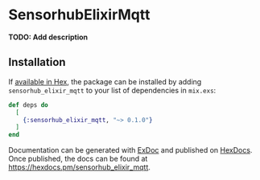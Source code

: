 # SensorhubElixirMqtt

**TODO: Add description**

## Installation

If [available in Hex](https://hex.pm/docs/publish), the package can be installed
by adding `sensorhub_elixir_mqtt` to your list of dependencies in `mix.exs`:

```elixir
def deps do
  [
    {:sensorhub_elixir_mqtt, "~> 0.1.0"}
  ]
end
```

Documentation can be generated with [ExDoc](https://github.com/elixir-lang/ex_doc)
and published on [HexDocs](https://hexdocs.pm). Once published, the docs can
be found at <https://hexdocs.pm/sensorhub_elixir_mqtt>.

